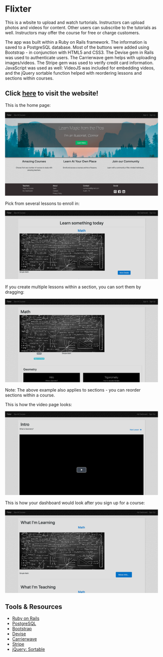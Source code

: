 # Flixter

This is a wbsite to upload and watch turtorials. Instructors can upload photos and videos for content. Other users can subscribe to the tutorials as well. Instructors may offer the course for free or charge customers.

The app was built within a Ruby on Rails framework. The information is saved to a PostgreSQL database. Most of the buttons were added using Bootstrap - in conjunction with HTML5 and CSS3. The Devise gem in Rails was used to authenticate users. The Carrierwave gem helps with uploading images/videos. The Stripe gem was used to verify credit card information. JavaScript was used as well: VideoJS was included for embedding videos, and the jQuery sortable function helped with reordering lessons and sections within courses.

## Click [here](https://flixter-conner-krall.herokuapp.com/) to visit the website!

This is the home page:

![Home Screenshot](./app/assets/images/flixter_screenshot1.png)

Pick from several lessons to enroll in:

![Lesson Screenshot](./app/assets/images/flixter_screenshot5.png)

If you create multiple lessons within a section, you can sort them by dragging:

![Administer Screenshot](./app/assets/images/flixter_screenshot2.png)

Note: The above example also applies to sections - you can reorder sections within a course. 

This is how the video page looks:

![Video Screenshot](./app/assets/images/flixter_screenshot3.png)

This is how your dashboard would look after you sign up for a course:

![Enroll Screenshot](./app/assets/images/flixter_screenshot4.png)

## Tools & Resources

* [Ruby on Rails](https://rubyonrails.org/) 
* [PostgreSQL](https://www.postgresql.org/)
* [Bootstrap](https://getbootstrap.com/)
* [Devise](https://github.com/plataformatec/devise/)
* [Carrierwave](https://github.com/carrierwaveuploader/carrierwave/)
* [Stripe](https://stripe.com/)
* [jQuery: Sortable](https://jqueryui.com/sortable/)
